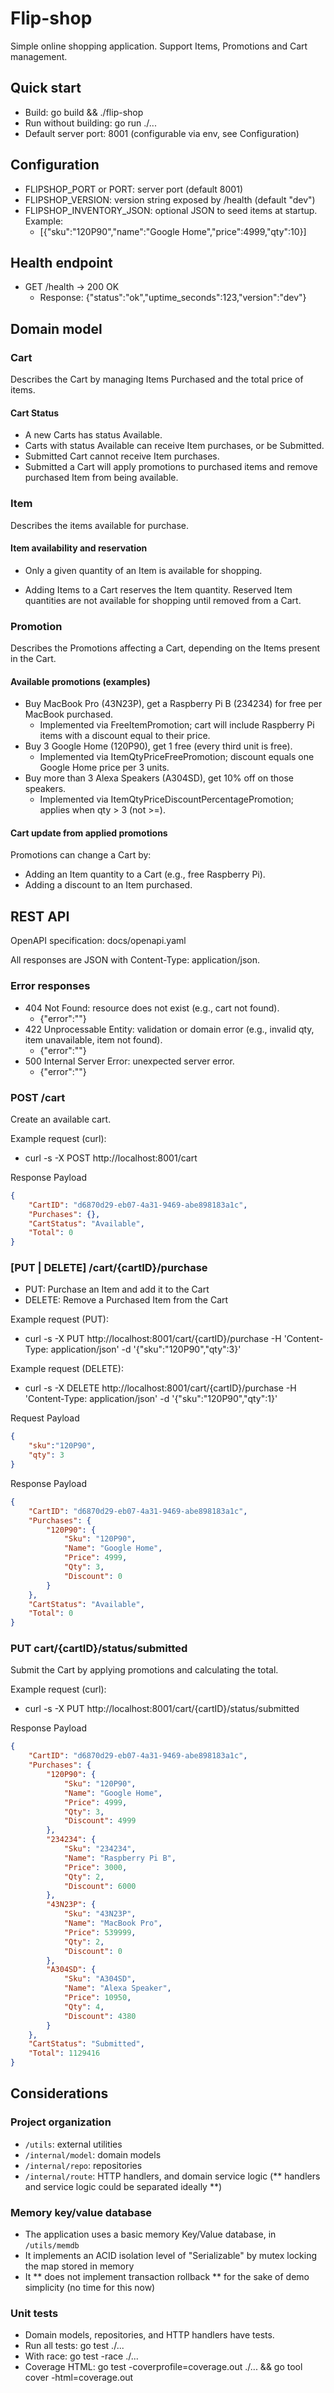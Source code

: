 # Flip-shop

Simple online shopping application. Support Items, Promotions and Cart management.


## Quick start
- Build: go build && ./flip-shop
- Run without building: go run ./...
- Default server port: 8001 (configurable via env, see Configuration)

## Configuration
- FLIPSHOP_PORT or PORT: server port (default 8001)
- FLIPSHOP_VERSION: version string exposed by /health (default "dev")
- FLIPSHOP_INVENTORY_JSON: optional JSON to seed items at startup. Example:
  - [{"sku":"120P90","name":"Google Home","price":4999,"qty":10}]

## Health endpoint
- GET /health → 200 OK
  - Response: {"status":"ok","uptime_seconds":123,"version":"dev"}

## Domain model

### Cart

Describes the Cart by managing Items Purchased and the total price of items.

#### Cart Status

- A new Carts has status Available.
- Carts with status Available can receive Item purchases, or be Submitted.
- Submitted Cart cannot receive Item purchases.
- Submitted a Cart will apply promotions to purchased items and remove purchased Item from being available.

### Item

Describes the items available for purchase.

#### Item availability and reservation

- Only a given quantity of an Item is available for shopping.

- Adding Items to a Cart reserves the Item quantity. Reserved Item quantities are not available for shopping
until removed from a Cart.

### Promotion

Describes the Promotions affecting a Cart, depending on the Items present in the Cart.

#### Available promotions (examples)
- Buy MacBook Pro (43N23P), get a Raspberry Pi B (234234) for free per MacBook purchased.
  - Implemented via FreeItemPromotion; cart will include Raspberry Pi items with a discount equal to their price.
- Buy 3 Google Home (120P90), get 1 free (every third unit is free).
  - Implemented via ItemQtyPriceFreePromotion; discount equals one Google Home price per 3 units.
- Buy more than 3 Alexa Speakers (A304SD), get 10% off on those speakers.
  - Implemented via ItemQtyPriceDiscountPercentagePromotion; applies when qty > 3 (not >=).

#### Cart update from applied promotions

Promotions can change a Cart by:

- Adding an Item quantity to a Cart (e.g., free Raspberry Pi).
- Adding a discount to an Item purchased.



## REST API

OpenAPI specification: docs/openapi.yaml

All responses are JSON with Content-Type: application/json.

### Error responses
- 404 Not Found: resource does not exist (e.g., cart not found).
  - {"error":"<message>"}
- 422 Unprocessable Entity: validation or domain error (e.g., invalid qty, item unavailable, item not found).
  - {"error":"<message>"}
- 500 Internal Server Error: unexpected server error.
  - {"error":"<message>"}

### POST /cart

Create an available cart.

Example request (curl):
- curl -s -X POST http://localhost:8001/cart

Response Payload
```json
{
    "CartID": "d6870d29-eb07-4a31-9469-abe898183a1c",
    "Purchases": {},
    "CartStatus": "Available",
    "Total": 0
}
```

### [PUT | DELETE] /cart/{cartID}/purchase

- PUT: Purchase an Item and add it to the Cart
- DELETE: Remove a Purchased Item from the Cart

Example request (PUT):
- curl -s -X PUT http://localhost:8001/cart/{cartID}/purchase -H 'Content-Type: application/json' -d '{"sku":"120P90","qty":3}'

Example request (DELETE):
- curl -s -X DELETE http://localhost:8001/cart/{cartID}/purchase -H 'Content-Type: application/json' -d '{"sku":"120P90","qty":1}'

Request Payload
```json
{
    "sku":"120P90",
    "qty": 3
}
```

Response Payload
```json
{
    "CartID": "d6870d29-eb07-4a31-9469-abe898183a1c",
    "Purchases": {
        "120P90": {
            "Sku": "120P90",
            "Name": "Google Home",
            "Price": 4999,
            "Qty": 3,
            "Discount": 0
        }
    },
    "CartStatus": "Available",
    "Total": 0
}
```



### PUT cart/{cartID}/status/submitted

Submit the Cart by applying promotions and calculating the total.

Example request (curl):
- curl -s -X PUT http://localhost:8001/cart/{cartID}/status/submitted

Response Payload
```json
{
    "CartID": "d6870d29-eb07-4a31-9469-abe898183a1c",
    "Purchases": {
        "120P90": {
            "Sku": "120P90",
            "Name": "Google Home",
            "Price": 4999,
            "Qty": 3,
            "Discount": 4999
        },
        "234234": {
            "Sku": "234234",
            "Name": "Raspberry Pi B",
            "Price": 3000,
            "Qty": 2,
            "Discount": 6000
        },
        "43N23P": {
            "Sku": "43N23P",
            "Name": "MacBook Pro",
            "Price": 539999,
            "Qty": 2,
            "Discount": 0
        },
        "A304SD": {
            "Sku": "A304SD",
            "Name": "Alexa Speaker",
            "Price": 10950,
            "Qty": 4,
            "Discount": 4380
        }
    },
    "CartStatus": "Submitted",
    "Total": 1129416
}
```

## Considerations

### Project organization

- ```/utils```: external utilities
- ```/internal/model```: domain models
- ```/internal/repo```: repositories
- ```/internal/route```: HTTP handlers, and domain service logic (** handlers and service logic could be separated ideally **)

### Memory key/value database

- The application uses a basic memory Key/Value database, in ```/utils/memdb```
- It implements an ACID isolation level of "Serializable" by mutex locking the map stored in memory
- It ** does not implement transaction rollback ** for the sake of demo simplicity (no time for this now)

### Unit tests

- Domain models, repositories, and HTTP handlers have tests.
- Run all tests: go test ./...
- With race: go test -race ./...
- Coverage HTML: go test -coverprofile=coverage.out ./... && go tool cover -html=coverage.out
